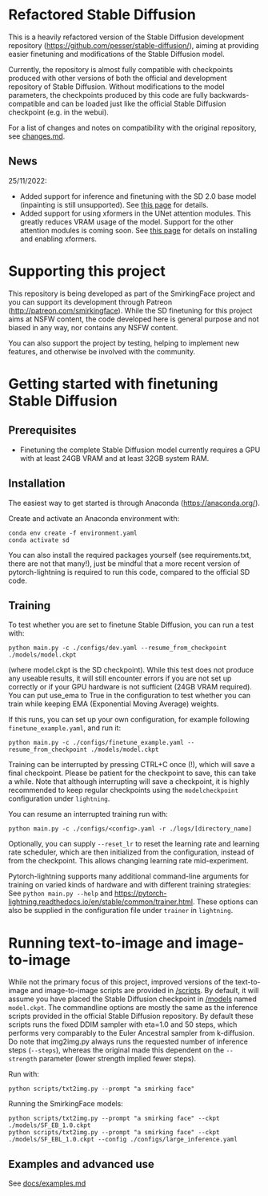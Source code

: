# Refactored Stable Diffusion
This is a heavily refactored version of the Stable Diffusion development repository (https://github.com/pesser/stable-diffusion/), aiming at providing easier finetuning and modifications of the Stable Diffusion model.

Currently, the repository is almost fully compatible with checkpoints produced with other versions of both the official and development repository of Stable Diffusion. Without modifications to the model parameters, the checkpoints produced by this code are fully backwards-compatible and can be loaded just like the official Stable Diffusion checkpoint (e.g. in the webui).

For a list of changes and notes on compatibility with the original repository, see [changes.md](changes.md).

## News

25/11/2022:
- Added support for inference and finetuning with the SD 2.0 base model (inpainting is still unsupported). See [this page](docs/sd2.0.md) for details.
- Added support for using xformers in the UNet attention modules. This greatly reduces VRAM usage of the model. Support for the other attention modules is coming soon. See [this page](docs/xformers.md) for details on installing and enabling xformers.

# Supporting this project
This repository is being developed as part of the SmirkingFace project and you can support its development through Patreon (http://patreon.com/smirkingface). While the SD finetuning for this project aims at NSFW content, the code developed here is general purpose and not biased in any way, nor contains any NSFW content.

You can also support the project by testing, helping to implement new features, and otherwise be involved with the community.

# Getting started with finetuning Stable Diffusion

## Prerequisites
- Finetuning the complete Stable Diffusion model currently requires a GPU with at least 24GB VRAM and at least 32GB system RAM.

## Installation
The easiest way to get started is through Anaconda (https://anaconda.org/).

Create and activate an Anaconda environment with:
```
conda env create -f environment.yaml
conda activate sd
```

You can also install the required packages yourself (see requirements.txt, there are not that many!), just be mindful that a more recent version of pytorch-lightning is required to run this code, compared to the official SD code.

## Training
To test whether you are set to finetune Stable Diffusion, you can run a test with:
```
python main.py -c ./configs/dev.yaml --resume_from_checkpoint ./models/model.ckpt
```
(where model.ckpt is the SD checkpoint). While this test does not produce any useable results, it will still encounter errors if you are not set up correctly or if your GPU hardware is not sufficient (24GB VRAM required). You can put use_ema to True in the configuration to test whether you can train while keeping EMA (Exponential Moving Average) weights.

If this runs, you can set up your own configuration, for example following `finetune_example.yaml`, and run it:
```
python main.py -c ./configs/finetune_example.yaml --resume_from_checkpoint ./models/model.ckpt
```

Training can be interrupted by pressing CTRL+C once (!), which will save a final checkpoint. Please be patient for the checkpoint to save, this can take a while. Note that although interrupting will save a checkpoint, it is highly recommended to keep regular checkpoints using the `modelcheckpoint` configuration under `lightning`.

You can resume an interrupted training run with:
```
python main.py -c ./configs/<config>.yaml -r ./logs/[directory_name]
```
Optionally, you can supply `--reset_lr` to reset the learning rate and learning rate scheduler, which are then initialized from the configuration, instead of from the checkpoint. This allows changing learning rate mid-experiment.

Pytorch-lightning supports many additional command-line arguments for training on varied kinds of hardware and with different training strategies: See ```python main.py --help``` and https://pytorch-lightning.readthedocs.io/en/stable/common/trainer.html. These options can also be supplied in the configuration file under `trainer` in  `lightning`.


# Running text-to-image and image-to-image
While not the primary focus of this project, improved versions of the text-to-image and image-to-image scripts are provided in [/scripts](/scripts). By default, it will assume you have placed the Stable Diffusion checkpoint in [/models](/models) named `model.ckpt`. The commandline options are mostly the same as the inference scripts provided in the official Stable Diffusion repository.
By default these scripts runs the fixed DDIM sampler with eta=1.0 and 50 steps, which performs very comparably to the Euler Ancestral sampler from k-diffusion.
Do note that img2img.py always runs the requested number of inference steps (`--steps`), whereas the original made this dependent on the `--strength` parameter (lower strength implied fewer steps).

Run with:
```
python scripts/txt2img.py --prompt "a smirking face"
```

Running the SmirkingFace models:
```
python scripts/txt2img.py --prompt "a smirking face" --ckpt ./models/SF_EB_1.0.ckpt
python scripts/txt2img.py --prompt "a smirking face" --ckpt ./models/SF_EBL_1.0.ckpt --config ./configs/large_inference.yaml
```

## Examples and advanced use
See [docs/examples.md](docs/examples.md)